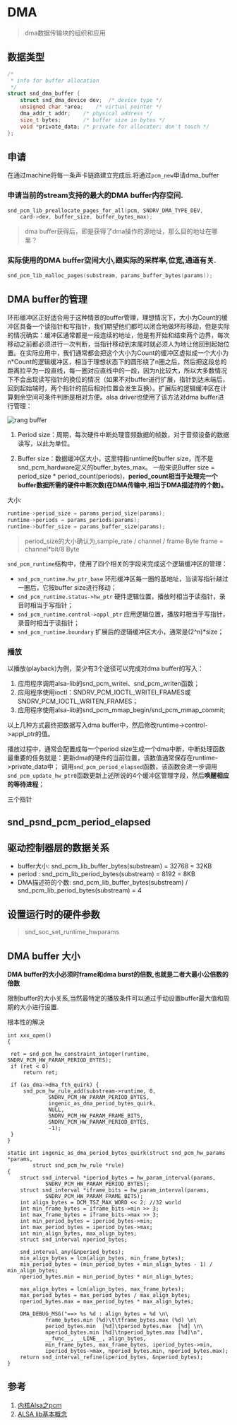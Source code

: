 # DMA

>dma数据传输块的组织和应用


## 数据类型

``` C
/*                                                                                         
 * info for buffer allocation                                                              
 */                                                                                        
struct snd_dma_buffer {                                                                    
    struct snd_dma_device dev;  /* device type */                                          
    unsigned char *area;    /* virtual pointer */                                          
    dma_addr_t addr;    /* physical address */                                             
    size_t bytes;       /* buffer size in bytes */                                         
    void *private_data; /* private for allocator; don't touch */                           
};                                                                                         
```

## 申请

在通过machine将每一条声卡链路建立完成后.将通过`pcm_new`申请dma_buffer

### 申请当前的stream支持的最大的DMA buffer内存空间.

``` C
snd_pcm_lib_preallocate_pages_for_all(pcm, SNDRV_DMA_TYPE_DEV,       
    card->dev, buffer_size, buffer_bytes_max);                       
```
>dma buffer获得后，即是获得了dma操作的源地址，那么目的地址在哪里？

### 实际使用的DMA buffer空间大小,跟实际的采样率,位宽,通道有关.

``` C
snd_pcm_lib_malloc_pages(substream, params_buffer_bytes(params));
```

## DMA buffer的管理

环形缓冲区正好适合用于这种情景的buffer管理，理想情况下，大小为Count的缓冲区具备一个读指针和写指针，我们期望他们都可以闭合地做环形移动，但是实际的情况确实：缓冲区通常都是一段连续的地址，他是有开始和结束两个边界，每次移动之前都必须进行一次判断，当指针移动到末尾时就必须人为地让他回到起始位置。在实际应用中，我们通常都会把这个大小为Count的缓冲区虚拟成一个大小为n*Count的逻辑缓冲区，相当于理想状态下的圆形绕了n圈之后，然后把这段总的距离拉平为一段直线，每一圈对应直线中的一段，因为n比较大，所以大多数情况下不会出现读写指针的换位的情况（如果不对buffer进行扩展，指针到达末端后，回到起始端时，两个指针的前后相对位置会发生互换）。扩展后的逻辑缓冲区在计算剩余空间可条件判断是相对方便。alsa driver也使用了该方法对dma buffer进行管理：

![rang buffer]()


1. Period size：周期，每次硬件中断处理音频数据的帧数，对于音频设备的数据读写，以此为单位。

2. Buffer size：数据缓冲区大小，这里特指runtime的buffer size，而不是snd_pcm_hardware定义的buffer_bytes_max。
一般来说Buffer size = period_size * period_count(periods)，**period_count相当于处理完一个buffer数据所需的硬件中断次数(在DMA传输中,相当于DMA描述符的个数)。**

大小:
``` C
runtime->period_size = params_period_size(params);    
runtime->periods = params_periods(params);            
runtime->buffer_size = params_buffer_size(params);
```

> period_size的大小确认为,sample_rate / channel / frame Byte
> frame = channel*bit/8 Byte

`snd_pcm_runtime`结构中，使用了四个相关的字段来完成这个逻辑缓冲区的管理：

* `snd_pcm_runtime.hw_ptr_base`  环形缓冲区每一圈的基地址，当读写指针越过一圈后，它按buffer size进行移动；
* `snd_pcm_runtime.status->hw_ptr`  硬件逻辑位置，播放时相当于读指针，录音时相当于写指针；
* `snd_pcm_runtime.control->appl_ptr`  应用逻辑位置，播放时相当于写指针，录音时相当于读指针；
* `snd_pcm_runtime.boundary`  扩展后的逻辑缓冲区大小，通常是(2^n)*size；







### 播放

以播放(playback)为例，至少有3个途径可以完成对dma buffer的写入：

1. 应用程序调用alsa-lib的snd_pcm_writei、snd_pcm_writen函数；
2. 应用程序使用ioctl：SNDRV_PCM_IOCTL_WRITEI_FRAMES或SNDRV_PCM_IOCTL_WRITEN_FRAMES；
3. 应用程序使用alsa-lib的snd_pcm_mmap_begin/snd_pcm_mmap_commit;

以上几种方式最终把数据写入dma buffer中，然后修改runtime->control->appl_ptr的值。

播放过程中，通常会配置成每一个period size生成一个dma中断，中断处理函数最重要的任务就是：更新dma的硬件的当前位置，该数值通常保存在runtime->private_data中；
调用`snd_pcm_period_elapsed`函数，该函数会进一步调用`snd_pcm_update_hw_ptr0`函数更新上述所说的4个缓冲区管理字段，然后**唤醒相应的等待进程**；


三个指针


## snd_psnd_pcm_period_elapsed




## 驱动控制器层的数据关系

* buffer大小: snd_pcm_lib_buffer_bytes(substream) = 32768 = 32KB
* period : snd_pcm_lib_period_bytes(substream) = 8192 = 8KB
* DMA描述符的个数: snd_pcm_lib_buffer_bytes(substream) / snd_pcm_lib_period_bytes(substream) = 4

## 设置运行时的硬件参数

>snd_soc_set_runtime_hwparams



## DMA buffer 大小


**DMA buffer的大小必须时frame和dma burst的倍数,也就是二者大最小公倍数的倍数**

限制buffer的大小关系,当然最特定的播放条件可以通过手动设置buffer最大值和周期的大小进行设置.

根本性的解决

```
int xxx_open()
{

 ret = snd_pcm_hw_constraint_integer(runtime, SNDRV_PCM_HW_PARAM_PERIOD_BYTES);                
 if (ret < 0)                                                                                  
     return ret;                                                                               
                                                                                               
 if (as_dma->dma_fth_quirk) {                                                                  
     snd_pcm_hw_rule_add(substream->runtime, 0,                                                
             SNDRV_PCM_HW_PARAM_PERIOD_BYTES,                                                  
             ingenic_as_dma_period_bytes_quirk,                                                
             NULL,                                                                             
             SNDRV_PCM_HW_PARAM_FRAME_BITS,                                                    
             SNDRV_PCM_HW_PARAM_PERIOD_BYTES,                                                  
             -1);                                                                              
 }
}                                                                                             
```

```
static int ingenic_as_dma_period_bytes_quirk(struct snd_pcm_hw_params *params,                               
        struct snd_pcm_hw_rule *rule)                                                                        
{                                                                                                            
    struct snd_interval *iperiod_bytes = hw_param_interval(params,                                           
            SNDRV_PCM_HW_PARAM_PERIOD_BYTES);                                                                
    struct snd_interval *iframe_bits = hw_param_interval(params,                                             
            SNDRV_PCM_HW_PARAM_FRAME_BITS);                                                                  
    int align_bytes = DCM_TSZ_MAX_WORD << 2; //32 world                                                                
    int min_frame_bytes = iframe_bits->min >> 3;                                                             
    int max_frame_bytes = iframe_bits->max >> 3;                                                             
    int min_period_bytes = iperiod_bytes->min;                                                               
    int max_period_bytes = iperiod_bytes->max;                                                               
    int min_align_bytes, max_align_bytes;                                                                    
    struct snd_interval nperiod_bytes;                                                                       
                                                                                                             
    snd_interval_any(&nperiod_bytes);                                                                        
    min_align_bytes = lcm(align_bytes, min_frame_bytes);                                                     
    min_period_bytes = (min_period_bytes + min_align_bytes - 1) / min_align_bytes;                           
    nperiod_bytes.min = min_period_bytes * min_align_bytes;                                                  
                                                                                                             
    max_align_bytes = lcm(align_bytes, max_frame_bytes);                                                     
    max_period_bytes = max_period_bytes / max_align_bytes;                                                   
    nperiod_bytes.max = max_period_bytes * max_align_bytes;                                                  
                                                                                                             
    DMA_DEBUG_MSG("==> %s %d : align_bytes = %d \n\                                                          
            frame_bytes.min (%d)\t\tframe_bytes.max (%d) \n\                                                 
            period_bytes.min  [%d]\tperiod_bytes.max  [%d] \n\                                               
            nperiod_bytes.min [%d]\tnperiod_bytes.max [%d]\n",                                               
            __func__, __LINE__, align_bytes,                                                                 
            min_frame_bytes, max_frame_bytes, iperiod_bytes->min,                                            
            iperiod_bytes->max, nperiod_bytes.min, nperiod_bytes.max);                                       
    return snd_interval_refine(iperiod_bytes, &nperiod_bytes);                                               
}                                                                                                            
```





## 参考

1. [内核Alsa之pcm](http://kuafu80.blog.163.com/blog/static/12264718020148511458729/)
2. [ALSA lib基本概念](http://www.cnblogs.com/fellow1988/p/6195233.html)
